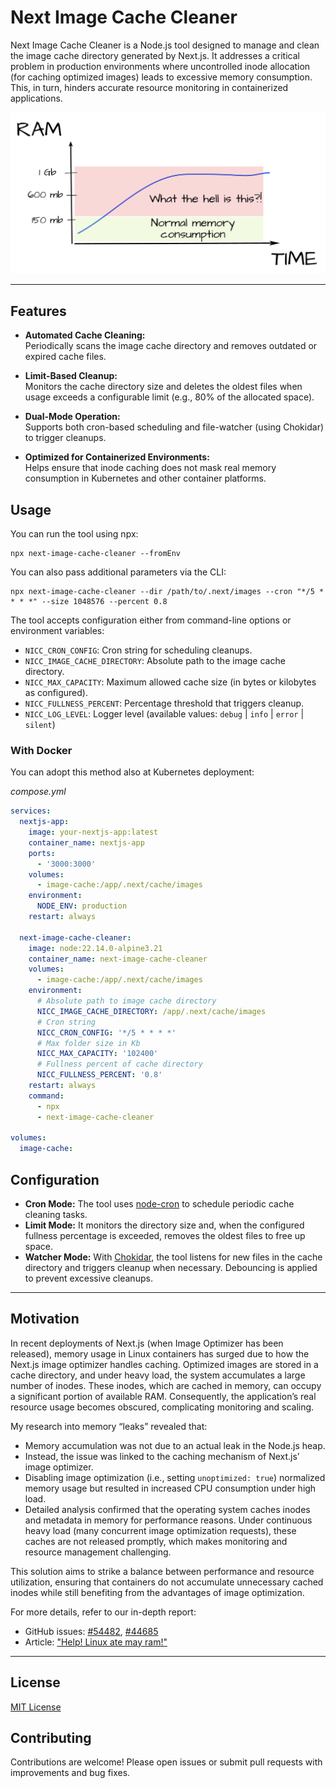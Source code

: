 # Next Image Cache Cleaner

Next Image Cache Cleaner is a Node.js tool designed to manage and clean the image cache directory generated by Next.js.
It addresses a critical problem in production environments where uncontrolled inode allocation (for caching optimized
images) leads to excessive memory consumption. This, in turn, hinders accurate resource monitoring in containerized
applications.

![Ram consumption](./ram_diagram.png)

---

## Features

- **Automated Cache Cleaning:**  
  Periodically scans the image cache directory and removes outdated or expired cache files.

- **Limit-Based Cleanup:**  
  Monitors the cache directory size and deletes the oldest files when usage exceeds a configurable limit (e.g., 80% of
  the allocated space).

- **Dual-Mode Operation:**  
  Supports both cron-based scheduling and file-watcher (using Chokidar) to trigger cleanups.

- **Optimized for Containerized Environments:**  
  Helps ensure that inode caching does not mask real memory consumption in Kubernetes and other container platforms.

## Usage

You can run the tool using npx:

```shell
npx next-image-cache-cleaner --fromEnv
```

You can also pass additional parameters via the CLI:

```shell
npx next-image-cache-cleaner --dir /path/to/.next/images --cron "*/5 * * * *" --size 1048576 --percent 0.8
```

The tool accepts configuration either from command-line options or environment variables:

- `NICC_CRON_CONFIG`: Cron string for scheduling cleanups.
- `NICC_IMAGE_CACHE_DIRECTORY`: Absolute path to the image cache directory.
- `NICC_MAX_CAPACITY`: Maximum allowed cache size (in bytes or kilobytes as configured).
- `NICC_FULLNESS_PERCENT`: Percentage threshold that triggers cleanup.
- `NICC_LOG_LEVEL`: Logger level (available values: `debug` | `info` | `error` | `silent`)

### With Docker

You can adopt this method also at Kubernetes deployment:

_compose.yml_

```yaml
services:
  nextjs-app:
    image: your-nextjs-app:latest
    container_name: nextjs-app
    ports:
      - '3000:3000'
    volumes:
      - image-cache:/app/.next/cache/images
    environment:
      NODE_ENV: production
    restart: always

  next-image-cache-cleaner:
    image: node:22.14.0-alpine3.21
    container_name: next-image-cache-cleaner
    volumes:
      - image-cache:/app/.next/cache/images
    environment:
      # Absolute path to image cache directory
      NICC_IMAGE_CACHE_DIRECTORY: /app/.next/cache/images
      # Cron string
      NICC_CRON_CONFIG: '*/5 * * * *'
      # Max folder size in Kb
      NICC_MAX_CAPACITY: '102400'
      # Fullness percent of cache directory
      NICC_FULLNESS_PERCENT: '0.8'
    restart: always
    command:
      - npx
      - next-image-cache-cleaner

volumes:
  image-cache:
```

## Configuration

- **Cron Mode:**
  The tool uses [node-cron](https://www.npmjs.com/package/node-cron) to schedule periodic cache cleaning tasks.
- **Limit Mode:**
  It monitors the directory size and, when the configured fullness percentage is exceeded, removes the oldest files to
  free up space.
- **Watcher Mode:**
  With [Chokidar](https://www.npmjs.com/package/chokidar), the tool listens for new files in the cache directory and
  triggers cleanup when necessary. Debouncing is applied to prevent excessive cleanups.

---

## Motivation

In recent deployments of Next.js (when Image Optimizer has been released), memory usage in Linux containers has surged
due to how the Next.js image
optimizer handles caching. Optimized images are stored in a cache directory, and under heavy load, the system
accumulates a large number of inodes. These inodes, which are cached in memory, can occupy a significant portion of
available RAM. Consequently, the application’s real resource usage becomes obscured, complicating monitoring and
scaling.

My research into memory “leaks” revealed that:

- Memory accumulation was not due to an actual leak in the Node.js heap.
- Instead, the issue was linked to the caching mechanism of Next.js’ image optimizer.
- Disabling image optimization (i.e., setting `unoptimized: true`) normalized memory usage but resulted in increased CPU
  consumption under high load.
- Detailed analysis confirmed that the operating system caches inodes and metadata in memory for performance reasons.
  Under continuous heavy load (many concurrent image optimization requests), these caches are not released promptly,
  which makes monitoring and resource management challenging.

This solution aims to strike a balance between performance and resource utilization, ensuring that containers do not
accumulate unnecessary cached inodes while still benefiting from the advantages of image optimization.

For more details, refer to our in-depth report:

- GitHub
  issues: [#54482](https://github.com/vercel/next.js/issues/54482), [#44685](https://github.com/vercel/next.js/issues/44685)
- Article: ["Help! Linux ate may ram!"](https://www.linuxatemyram.com)

---

## License

[MIT License](./LICENSE)

## Contributing

Contributions are welcome! Please open issues or submit pull requests with improvements and bug fixes.
